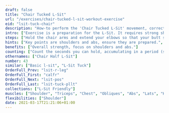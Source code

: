 ```yaml
---
draft: false
title: "Chair Tucked L-Sit"
url: "/exercises/chair-tucked-l-sit-workout-exercise"
eid: "lsit-tuck-chair"
description: "How-to perform the 'Chair Tucked L-Sit' movement, correct form, instructions and hints. Similar exercises, body parts activated, notes, tips and video demonstration"
intro: ["Exercise is a preparation for the L-Sit. It requires strong shoulders and abs, although other muscles are also involved."]
steps: ["Hold the chair arms and extend your elbows so that your butt stays off the chair.", "Bend your knees as in a sit position, or higher bringing them towards your chest.", "You can use two facing chairs, if you chair has weak armrest."]
hints: ["Key points are shoulders and abs, ensure they are prepared.", "Other muscles are also involved, this is a complete exercise.", "When starting, to be able to hold the position for a few seconds is already a great exercise.", "Exercise is office-friendly and can be done everywhere."]
benefits: ["Overall strength, focus on shoulders and abs."]
counting: ["Count the seconds you can hold, accumulating in a period (session, day, week).", "Set an accumulated goal for a workout session, say 60 seconds, and do the necessary repetitions to reach that goal.", "Count accumulated time with L-Sit tuck in the floor, chair or pair of chairs.", "Get used to try this position every time you sit on a strong chair. It will become easier and easier."]
othernames: ["Chair Half L-Sit"]
number: 43
similar: ["Basic l-sit", "L-Sit Tuck"]
OrderFull_Prev: "lsit-r-leg"
OrderFull_First: "calfr"
OrderFull_Next: "lsit-pos"
OrderFull_Last: "lsit-tuck-pllt"
collections: ["L-Sit Friendly"]
muscles: ["Shoulder", "Triceps", "Chest", "Obliques", "Abs", "Lats", "Hip Flexor"]
flexibilities: ["Shoulder"]
date: 2021-03-17T21:21:06+01:00
---
```

